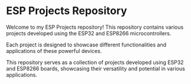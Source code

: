 # ESP Projects Repository

Welcome to my ESP Projects repository! This repository contains various projects developed using the ESP32 and ESP8266 microcontrollers. 

Each project is designed to showcase different functionalities and applications of these powerful devices.

This repository serves as a collection of projects developed using ESP32 and ESP8266 boards, showcasing their versatility and potential in various applications.
